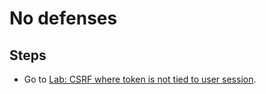 # No defenses

## Steps

- Go to [Lab: CSRF where token is not tied to user session](https://portswigger.net/web-security/csrf/bypassing-token-validation/lab-token-not-tied-to-user-session).
